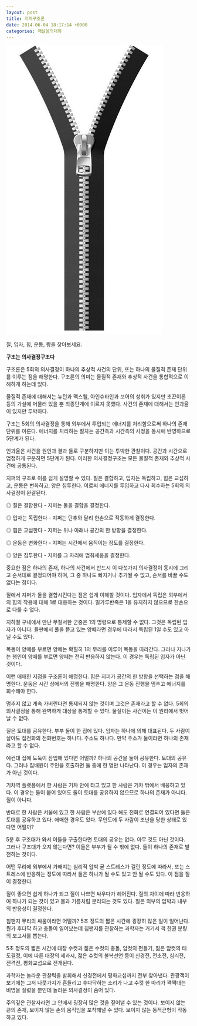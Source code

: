 ```yaml
---
layout: post
title: 지퍼구조론
date: 2014-06-04 18:17:14 +0900
categories: 깨달음의대화
---
```


<img src="files/attach/images/198/554/483/j.jpg" alt="j.jpg" width="426" height="787" /> 

  


질, 입자, 힘, 운동, 량을 찾아보세요.

  


  


  






  


**구조는 의사결정구조다** 

  


구조론은 5회의 의사결정이 하나의 추상적 사건의 단위, 또는 하나의 물질적 존재 단위를 이루는 점을 해명한다. 구조론의 의미는 물질적 존재와 추상적 사건을 통합적으로 이해하게 하는데 있다. 

  


물질적 존재에 대해서는 뉴턴과 맥스웰, 아인슈타인과 보어의 성취가 있지만 초끈이론 등의 가설에 머물러 있을 뿐 최종단계에 이르지 못했다. 사건의 존재에 대해서는 인과율이 있지만 투박하다. 

  


구조는 5회의 의사결정을 통해 외부에서 투입되는 에너지를 처리함으로써 하나의 존재 단위를 이룬다. 에너지를 처리하는 절차는 공간측과 시간측의 사정을 동시에 반영하므로 5단계가 된다. 

  


인과율은 사건을 원인과 결과 둘로 구분하지만 이는 투박한 관찰이다. 공간과 시간으로 엄정하게 구분하면 5단계가 된다. 이러한 의사결정구조는 모든 물질적 존재와 추상적 사건에 공통된다. 

  


지퍼의 구조로 이를 쉽게 설명할 수 있다. 질은 결합하고, 입자는 독립하고, 힘은 교섭하고, 운동은 변화하고, 양은 침투한다. 이로써 에너지를 투입하고 다시 회수하는 5회의 의사결정이 완결된다. 

  


◎ 질은 결합한다 - 지퍼는 둘을 결합을 결정한다.  
      
◎ 입자는 독립한다 - 지퍼는 단추와 달리 한손으로 작동하게 결정한다.  
      
◎ 힘은 교섭한다 - 지퍼는 위나 아래나 공간의 한 방향을 결정한다.  
      
◎ 운동은 변화한다 - 지퍼는 시간에서 움직이는 정도를 결정한다.  
      
◎ 양은 침투한다 - 지퍼를 그 자리에 멈춰세움을 결정한다.

  


중요한 점은 하나의 존재, 하나의 사건에서 반드시 이 다섯가지 의사결정이 동시에 그리고 순서대로 결정되어야 하며, 그 중 하나도 빠지거나 추가될 수 없고, 순서를 바꿀 수도 없다는 점이다. 

  


질에서 지퍼가 둘을 결합시킨다는 점은 쉽게 이해할 것이다. 입자에서 독립은 외부에서의 힘의 작용에 대해 1로 대응하는 것이다. 밀가루반죽은 1을 유지하지 않으므로 한손으로 다룰 수 없다. 

  


지하철 구내에서 만난 무질서한 군중은 1의 명령으로 통제할 수 없다. 그것은 독립된 입자가 아니다. 들판에서 풀을 뜯고 있는 양떼라면 경우에 따라서 독립된 1일 수도 있고 아닐 수도 있다. 

  


목동이 양떼를 부르면 양떼는 확힐히 1의 무리를 이루어 목동을 따라간다. 그러나 지나가는 행인이 양떼를 부르면 양떼는 전혀 반응하지 않는다. 이 경우는 독립된 입자가 아닌 것이다. 

  


이런 애매한 지점을 구조론이 해명한다. 힘은 지퍼가 공간의 한 방향을 선택하는 점을 해명한다. 운동은 시간 상에서의 진행을 해명한다. 양은 그 운동 진행을 멈추고 에너지를 회수해야 한다. 

  


멈추지 않고 계속 가버린다면 통제되지 않는 것이며 그것은 존재라고 할 수 없다. 5회의 의사결정을 통해 완벽하게 대상을 통제할 수 있다. 물질이든 사건이든 이 원리에서 벗어날 수 없다.

  


질은 토대를 공유한다. 부부 둘이 한 집에 있다. 입자는 하나에 의해 대표된다. 두 사람이 살아도 집전화의 전화번호는 하나다. 주소도 하나다. 만약 주소가 둘이라면 하나의 존재라고 할 수 없다. 

  


예컨대 집에 도둑이 잠입해 있다면 어떨까? 하나의 공간을 둘이 공유한다. 토대의 공유다. 그러나 집배원이 주인을 호출하면 둘 중에 한 명만 나타난다. 이 경우는 입자의 존재가 아닌 것이다. 

  


기차역 플랫폼에서 한 사람은 기차 안에 타고 있고 한 사람은 기차 밖에서 배웅하고 있다. 이 경우는 둘이 붙어 있어도 둘이 토대를 공유하지 않으므로 하나의 존재가 아니다. 질이 아니다.

  


반대로 한 사람은 서울에 있고 한 사람은 부산에 있다 해도 전화로 연결되어 있다면 둘은 토대를 공유하고 있다. 애매한 경우도 있다. 무인도에 두 사람이 조난을 당한 상태로 있다면 어떨까? 

  


5분 후 구조대가 와서 이들을 구출한다면 토대의 공유는 없다. 아무 것도 아닌 것이다. 그러나 구조대가 오지 않는다면? 이들은 부부가 될 수 밖에 없다. 둘이 하나의 존재로 발전하는 것이다. 

  


어떤 무리에 외부에서 가해지는 심리적 압박 곧 스트레스가 걸린 정도에 따라서, 또는 스트레스에 반응하는 정도에 따라서 둘은 하나가 될 수도 있고 안 될 수도 있다. 이 점을 질이 결정한다. 

  


질이 좋으면 쉽게 하나가 되고 질이 나쁘면 싸우다가 헤어진다. 질의 차이에 따라 반응하여 하나가 되는 것이 있고 물과 기름처럼 분리되는 것도 있다. 질은 외부의 압박과 내부의 반응성이 결정한다. 

  


침팬지 무리의 싸움이라면 어떨까? 5초 정도의 짧은 시간에 굉장히 많은 일이 일어난다. 뭔가 후다닥 하고 충돌이 일어났는데 침팬지를 관찰하는 과학자는 거기서 책 한권 분량의 보고서를 뽑는다. 

  


5초 정도의 짧은 시간에 대장 수컷과 젊은 수컷의 충돌, 암컷의 편들기, 젊은 암컷의 태도결정, 이에 따른 대장의 세과시, 젊은 수컷의 불복선언 등이 신경전, 전초전, 심리전, 전격전, 평화교섭으로 전개된다.

  


과학자는 놀라운 관찰력을 발휘해서 신경전에서 평화교섭까지 전부 찾아낸다. 관광객이 보기에는 그저 나뭇가지가 흔들리고 후다닥하는 소리가 나고 수컷 한 마리가 꽥꽥대는 비명을 질렀을 뿐인데 놀라운 의사결정이 숨어 있다. 

  


주의깊은 관찰자라면 그 안에서 굉장히 많은 것을 짚어낼 수 있는 것이다. 보이지 않는 끈의 존재, 보이지 않는 손의 움직임을 포착해낼 수 있다. 보이지 않는 동적균형이 작동하고 있다.
